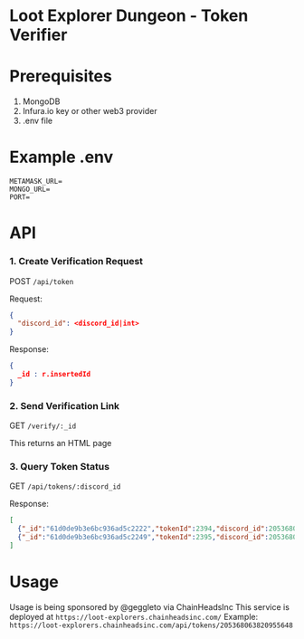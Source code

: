 # Loot Explorer Dungeon - Token Verifier

# Prerequisites
1. MongoDB
2. Infura.io key or other web3 provider
3. .env file

# Example .env
```dotenv
METAMASK_URL=
MONGO_URL=
PORT=
```

# API

### 1. Create Verification Request

POST `/api/token`

Request:
```json
{
  "discord_id": <discord_id|int>
}
```

Response:
```json
{
  _id : r.insertedId
}
```

### 2. Send Verification Link

GET `/verify/:_id`

This returns an HTML page

### 3. Query Token Status

GET `/api/tokens/:discord_id`

Response:
```json
[
  {"_id":"61d0de9b3e6bc936ad5c2222","tokenId":2394,"discord_id":205368063820955650,"owner":"0xCECDDbE88359f6EcEBE90b42643B002543F27fE9"},
  {"_id":"61d0de9b3e6bc936ad5c2249","tokenId":2395,"discord_id":205368063820955650,"owner":"0xCECDDbE88359f6EcEBE90b42643B002543F27fE9"}
]
```

# Usage

Usage is being sponsored by @geggleto via ChainHeadsInc
This service is deployed at `https://loot-explorers.chainheadsinc.com/`
Example: `https://loot-explorers.chainheadsinc.com/api/tokens/205368063820955648`